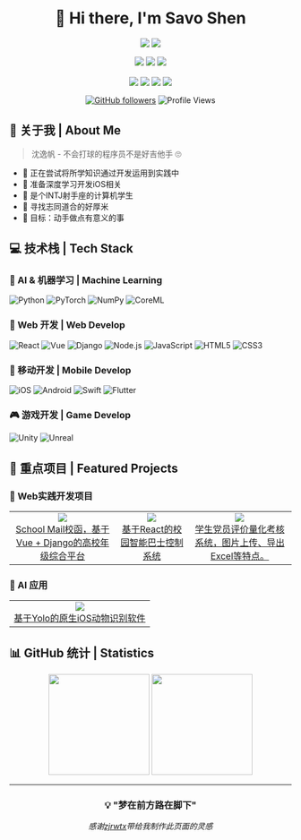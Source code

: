 <!--
**Savo-Shen/Savo-Shen** is a ✨ _special_ ✨ repository because its `README.md` (this file) appears on your GitHub profile.

Here are some ideas to get you started:

- 🔭 I’m currently working on ...
- 🌱 I’m currently learning ...
- 👯 I’m looking to collaborate on ...
- 🤔 I’m looking for help with ...
- 💬 Ask me about ...
- 📫 How to reach me: ...
- 😄 Pronouns: ...
- ⚡ Fun fact: ...
-->

<div align="center">
  
# 🌟 Hi there, I'm Savo Shen 

![](https://img.shields.io/badge/I'm-Computer_Enthusiast-BE2EDD)
![](https://img.shields.io/badge/Also-Apple_Fans-20B2AA)

<!--
TODO: 到时候可以把csdn等自己的其他链接加上去
-->

<p>

  <a href="https://shenyifan.home.blog"><img src="https://img.shields.io/badge/个人网站-ffffff?style=for-the-badge&logo=sitecore&logoColor=black"/></a>
  <a href="mailto:savo_shen@qq.com"><img src="https://img.shields.io/badge/Email-ffffff?style=for-the-badge&logo=gmail&logoColor=black"/></a>
  <a href="https://github.com/Savo-Shen"><img src="https://img.shields.io/badge/GitHub-ffffff?style=for-the-badge&logo=github&logoColor=black"/></a>
  <br/>  
  <a href="https://blog.csdn.net/qq_44625137?spm=1010.2135.3001.5343"><img src="https://img.shields.io/badge/csdn-ffffff?style=for-the-badge&logo=csdn&logoColor=e34d2c"/></a>
  <a href="https://juejin.cn/user/1322079456069548"><img src="https://img.shields.io/badge/掘金-ffffff?style=for-the-badge&logo=juejin&logoColor=007FFF"/></a>
  <a href="https://www.zhihu.com/people/chen-yi-fan-81-3"><img src="https://img.shields.io/badge/知乎-ffffff?style=for-the-badge&logo=zhihu&logoColor=0084FF"/></a>
  <a href="https://www.xiaohongshu.com/user/profile/59abfaff5e87e7365d12de82"><img src="https://img.shields.io/badge/小红书-ffffff?style=for-the-badge&logo=xiaohongshu&logoColor=FF2442"/></a>
  <br/>
  
</p>

[![GitHub followers](https://img.shields.io/github/followers/Savo-Shen?style=social)](https://github.com/Savo-Shen)
![Profile Views](https://komarev.com/ghpvc/?username=Savo-Shen&color=blueviolet)

</div>

## 🎯 关于我 | About Me 

> 沈逸帆 - 不会打球的程序员不是好吉他手 🙄

- 🔭 正在尝试将所学知识通过开发运用到实践中
- 🚀 准备深度学习开发iOS相关
- 🌱 是个INTJ射手座的计算机学生
- 👬 寻找志同道合的好厚米
- 🎯 目标：动手做点有意义的事

## 💻 技术栈 | Tech Stack

<!-- https://shields.io/badges/static-badge -->

### 🤖 AI & 机器学习 | Machine Learning
![Python](https://img.shields.io/badge/Python-3776AB?style=for-the-badge&logo=python&logoColor=ffd343)
![PyTorch](https://img.shields.io/badge/PyTorch-EE4C2C?style=for-the-badge&logo=pytorch&logoColor=white)
![NumPy](https://img.shields.io/badge/NumPy-013243?style=for-the-badge&logo=numpy&logoColor=white)
![CoreML](https://img.shields.io/badge/CoreML-0066CC?style=for-the-badge&logo=coreml&logoColor=white)

### 🎨 Web 开发 | Web Develop
![React](https://img.shields.io/badge/React-20232A?style=for-the-badge&logo=react&logoColor=61DAFB)
![Vue](https://img.shields.io/badge/Vue.js-696969?style=for-the-badge&logo=vuedotjs&logoColor=339933)
![Django](https://img.shields.io/badge/Django-0C4B33?style=for-the-badge&logo=django&logoColor=white)
![Node.js](https://img.shields.io/badge/Node.js-417E38?style=for-the-badge&logo=nodedotjs&logoColor=white)
![JavaScript](https://img.shields.io/badge/JavaScript-F7DF1E?style=for-the-badge&logo=javascript&logoColor=black)
![HTML5](https://img.shields.io/badge/HTML5-E34F26?style=for-the-badge&logo=html5&logoColor=white)
![CSS3](https://img.shields.io/badge/CSS3-1572B6?style=for-the-badge&logo=css3&logoColor=white)

### 📱 移动开发 | Mobile Develop
![iOS](https://img.shields.io/badge/iOS-F5F5F7?style=for-the-badge&logo=iOS&logoColor=black)
![Android](https://img.shields.io/badge/Android-092A39?style=for-the-badge&logo=android&logoColor=C6FF00)
![Swift](https://img.shields.io/badge/Swift-252525?style=for-the-badge&logo=swift&logoColor=ED4736)
![Flutter](https://img.shields.io/badge/flutter-white?style=for-the-badge&logo=flutter&logoColor=54C2F5)

### 🎮 游戏开发 | Game Develop
![Unity](https://img.shields.io/badge/Unity-white?style=for-the-badge&logo=Unity&logoColor=black)
![Unreal](https://img.shields.io/badge/Unreal_Engine-black?style=for-the-badge&logo=unrealengine&logoColor=white)
<!--
### 🛠️ 开发工具
![Git](https://img.shields.io/badge/Git-F05032?style=for-the-badge&logo=git&logoColor=white)
![Docker](https://img.shields.io/badge/Docker-2496ED?style=for-the-badge&logo=docker&logoColor=white)
-->


## 🚀 重点项目 | Featured Projects

### 🤖 Web实践开发项目
<table>
  <tr>
    <td align="center">
      <a href="https://github.com/Savo-Shen/School_Mail">
        <img src="https://img.shields.io/badge/Vue.Js-696969?style=flat-square&logo=vuedotjs&logoColor=339933"/>
        <br />School Mail校函，基于Vue + Django的高校年级综合平台
      </a>
    </td>
    <td align="center">
      <a href="https://github.com/Savo-Shen/cool-car-frontend">
        <img src="https://img.shields.io/badge/React-20232A?style=flat-square&logo=react&logoColor=61DAFB"/>
        <br />基于React的校园智能巴士控制系统
      </a>
    </td>
    <td align="center">
      <a href="https://github.com/Savo-Shen/Party-Member-Management-System">
        <img src="https://img.shields.io/badge/Vue.Js-696969?style=flat-square&logo=vuedotjs&logoColor=339933"/>
        <br />学生党员评价量化考核系统，图片上传、导出Excel等特点。
      </a>
    </td>
  </tr>
</table>

### 🎯 AI 应用
<table>
  <tr>
    <td align="center">
      <a href="https://github.com/Savo-Shen/Animal-Recognition">
        <img src="https://img.shields.io/badge/iOS-F5F5F7?style=flat-square&logo=ios&logoColor=black"/>
        <br />基于Yolo的原生iOS动物识别软件
      </a>
    </td>
  </tr>
</table>

## 📊 GitHub 统计 | Statistics

<div align="center">
  <img height="180em" src="https://github-readme-stats.vercel.app/api?username=Savo-Shen&show_icons=true&theme=ambient_gradient&include_all_commits=true&count_private=true"/>
  
  <img height="180em" src="https://github-readme-stats.vercel.app/api/top-langs/?username=Savo-Shen&layout=compact&langs_count=8&theme=ambient_gradient"/>
</div>

---

<div align="center">
  
### 💡 "梦在前方路在脚下"

*感谢[zjrwtx](https://github.com/zjrwtx)带给我制作此页面的灵感*

</div>
